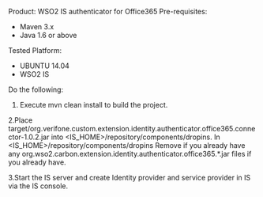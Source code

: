 Product: WSO2 IS authenticator for Office365
Pre-requisites:

- Maven 3.x
- Java 1.6 or above

Tested Platform:

- UBUNTU 14.04
- WSO2 IS

Do the following:

1. Execute mvn clean install to build the project.

2.Place target/org.verifone.custom.extension.identity.authenticator.office365.connector-1.0.2.jar into <IS_HOME>/repository/components/dropins. In <IS_HOME>/repository/components/dropins Remove if you already have any org.wso2.carbon.extension.identity.authenticator.office365.*.jar files if you already have.

3.Start the IS server and create Identity provider and service provider in IS via the IS console.
